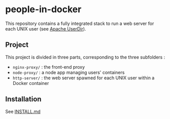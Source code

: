 people-in-docker
================


This repository contains a fully integrated stack to run a web server for each UNIX user (see [Apache UserDir](https://httpd.apache.org/docs/2.4/fr/howto/public_html.html)).


## Project

This project is divided in three parts, corresponding to the three subfolders :

 - `nginx-proxy/` : the front-end proxy
 - `node-proxy/`  : a node app managing users' containers
 - `http-server/` : the web server spawned for each UNIX user within a Docker container


## Installation

See [INSTALL.md](INSTALL.md)
